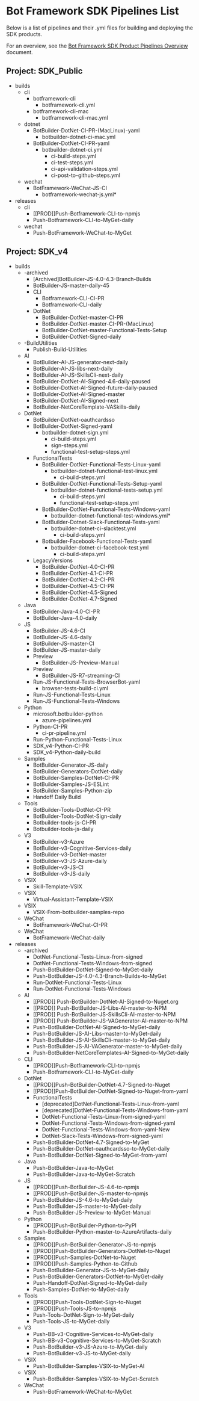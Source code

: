 # Bot Framework SDK Pipelines List
Below is a list of pipelines and their .yml files for building and deploying the SDK products.

For an overview, see the [Bot Framework SDK Product Pipelines Overview](https://github.com/microsoft/botframework-sdk/blob/v-bruhal/pipelinedoc/specs/BotrameworkSdkPipelinesOverview.md) document.

## Project: SDK_Public
  * builds
    * cli
      * botframework-cli
        * botframework-cli.yml
      * botframework-cli-mac
        * botframework-cli-mac.yml
    * dotnet
      * BotBuilder-DotNet-CI-PR-(MacLinux)-yaml
        * botbuilder-dotnet-ci-mac.yml
      * BotBuilder-DotNet-CI-PR-yaml
        * botbuilder-dotnet-ci.yml
          * ci-build-steps.yml
          * ci-test-steps.yml
          * ci-api-validation-steps.yml
          * ci-post-to-github-steps.yml
    * wechat
      * BotFramework-WeChat-JS-CI
        * botframework-wechat-js.yml*
  * releases
    * cli
      * [[PROD]]Push-Botframework-CLI-to-npmjs
      * Push-Botframework-CLI-to-MyGet-daily
    * wechat
      * Push-BotFramework-WeChat-to-MyGet
## Project: SDK_v4
  * builds
    * -archived
      * [Archived]BotBuilder-JS-4.0-4.3-Branch-Builds
      * BotBuilder-JS-master-daily-45
      * CLI
        * Botframework-CLI-CI-PR
        * Botframework-CLI-daily
      * DotNet
        * BotBuilder-DotNet-master-CI-PR
        * BotBuilder-DotNet-master-CI-PR-(MacLinux)
        * BotBuilder-DotNet-master-Functional-Tests-Setup
        * BotBuilder-DotNet-Signed-daily
    * -BuildUtilities
      * Publish-Build-Utilities
    * AI
      * BotBuilder-AI-JS-generator-next-daily
      * BotBuilder-AI-JS-libs-next-daily
      * BotBuilder-AI-JS-SkillsCli-next-daily
      * BotBuilder-DotNet-AI-Signed-4.6-daily-paused
      * BotBuilder-DotNet-AI-Signed-future-daily-paused
      * BotBuilder-DotNet-AI-Signed-master
      * BotBuilder-DotNet-AI-Signed-next
      * BotBuilder-NetCoreTemplate-VASkills-daily
    * DotNet
      * BotBuilder-DotNet-oauthcardsso
      * BotBuilder-DotNet-Signed-yaml
        * botbuilder-dotnet-sign.yml
          * ci-build-steps.yml
          * sign-steps.yml
          * functional-test-setup-steps.yml
      * FunctionalTests
        * BotBuilder-DotNet-Functional-Tests-Linux-yaml
          * botbuilder-dotnet-functional-test-linux.yml
            * ci-build-steps.yml
        * BotBuilder-DotNet-Functional-Tests-Setup-yaml
          * botbuilder-dotnet-functional-tests-setup.yml
            * ci-build-steps.yml
            * functional-test-setup-steps.yml
        * BotBuilder-DotNet-Functional-Tests-Windows-yaml
          * botbuilder-dotnet-functional-test-windows.yml*
        * BotBuilder-Dotnet-Slack-Functional-Tests-yaml
          * botbuilder-dotnet-ci-slacktest.yml
            * ci-build-steps.yml
        * Botbuilder-Facebook-Functional-Tests-yaml
          * botbuilder-dotnet-ci-facebook-test.yml
            * ci-build-steps.yml
      * LegacyVersions
        * BotBuilder-DotNet-4.0-CI-PR
        * BotBuilder-DotNet-4.1-CI-PR
        * BotBuilder-DotNet-4.2-CI-PR
        * BotBuilder-DotNet-4.5-CI-PR
        * BotBuilder-DotNet-4.5-Signed
        * BotBuilder-DotNet-4.7-Signed
    * Java
      * BotBuilder-Java-4.0-CI-PR
      * BotBuilder-Java-4.0-daily
    * JS
      * BotBuilder-JS-4.6-CI
      * BotBuilder-JS-4.6-daily
      * BotBuilder-JS-master-CI
      * BotBuilder-JS-master-daily
      * Preview
        * BotBuilder-JS-Preview-Manual
      * Preview
        * BotBuilder-JS-R7-streaming-CI
      * Run-JS-Functional-Tests-BrowserBot-yaml
        * browser-tests-build-ci.yml
      * Run-JS-Functional-Tests-Linux
      * Run-JS-Functional-Tests-Windows
    * Python
      * microsoft.botbuilder-python
        * azure-pipelines.yml
      * Python-CI-PR
        * ci-pr-pipeline.yml
      * Run-Python-Functional-Tests-Linux
      * SDK_v4-Python-CI-PR
      * SDK_v4-Python-daily-build
    * Samples
      * BotBuilder-Generator-JS-daily
      * BotBuilder-Generators-DotNet-daily
      * BotBuilder-Samples-DotNet-CI-PR
      * BotBuilder-Samples-JS-ESLint
      * BotBuilder-Samples-Python-zip
      * Handoff Daily Build
    * Tools
      * BotBuilder-Tools-DotNet-CI-PR
      * BotBuilder-Tools-DotNet-Sign-daily
      * Botbuilder-tools-js-CI-PR
      * Botbuilder-tools-js-daily
    * V3
      * BotBuilder-v3-Azure
      * BotBuilder-v3-Cognitive-Services-daily
      * BotBuilder-v3-DotNet-master
      * BotBuilder-v3-JS-Azure-daily
      * BotBuilder-v3-JS-CI
      * BotBuilder-v3-JS-daily
    * VSIX
      * Skill-Template-VSIX
    * VSIX
      * Virtual-Assistant-Template-VSIX
    * VSIX
      * VSIX-From-botbuilder-samples-repo
    * WeChat
      * BotFramework-WeChat-CI-PR
    * WeChat
      * BotFramework-WeChat-daily
  * releases
    * -archived
      * DotNet-Functional-Tests-Linux-from-signed
      * DotNet-Functional-Tests-Windows-from-signed
      * Push-BotBuilder-DotNet-Signed-to-MyGet-daily
      * Push-BotBuilder-JS-4.0-4.3-Branch-Builds-to-MyGet
      * Run-DotNet-Functional-Tests-Linux
      * Run-DotNet-Functional-Tests-Windows
    * AI
      * [[PROD]] Push-BotBuilder-DotNet-AI-Signed-to-Nuget.org
      * [[PROD]] Push-BotBuilder-JS-Libs-AI-master-to-NPM
      * [[PROD]] Push-BotBuilder-JS-SkillsCli-AI-master-to-NPM
      * [[PROD]] Push-BotBuilder-JS-VAGenerator-AI-master-to-NPM
      * Push-BotBuilder-DotNet-AI-Signed-to-MyGet-daily
      * Push-BotBuilder-JS-AI-Libs-master-to-MyGet-daily
      * Push-BotBuilder-JS-AI-SkillsCli-master-to-MyGet-daily
      * Push-BotBuilder-JS-AI-VAGenerator-master-to-MyGet-daily
      * Push-BotBuilder-NetCoreTemplates-AI-Signed-to-MyGet-daily
    * CLI
      * [[PROD]]Push-Botframework-CLI-to-npmjs
      * Push-Botframework-CLI-to-MyGet-daily
    * DotNet
      * [[PROD]]Push-BotBuilder-DotNet-4.7-Signed-to-Nuget
      * [[PROD]]Push-BotBuilder-DotNet-Signed-to-Nuget-from-yaml
      * FunctionalTests
        * [deprecated]DotNet-Functional-Tests-Linux-from-yaml
        * [deprecated]DotNet-Functional-Tests-Windows-from-yaml
        * DotNet-Functional-Tests-Linux-from-signed-yaml
        * DotNet-Functional-Tests-Windows-from-signed-yaml
        * DotNet-Functional-Tests-Windows-from-yaml-New
        * DotNet-Slack-Tests-Windows-from-signed-yaml
      * Push-BotBuilder-DotNet-4.7-Signed-to-MyGet
      * Push-BotBuilder-DotNet-oauthcardsso-to-MyGet-daily
      * Push-BotBuilder-DotNet-Signed-to-MyGet-from-yaml
    * Java
      * Push-BotBuilder-Java-to-MyGet
      * Push-BotBuilder-Java-to-MyGet-Scratch
    * JS
      * [[PROD]]Push-BotBuilder-JS-4.6-to-npmjs
      * [[PROD]]Push-BotBuilder-JS-master-to-npmjs
      * Push-BotBuilder-JS-4.6-to-MyGet-daily
      * Push-BotBuilder-JS-master-to-MyGet-daily
      * Push-BotBuilder-JS-Preview-to-MyGet-Manual
    * Python
      * [[PROD]]Push-BotBuilder-Python-to-PyPI
      * Push-BotBuilder-Python-master-to-AzureArtifacts-daily
    * Samples
      * [[PROD]]Push-BotBuilder-Generator-JS-to-npmjs
      * [[PROD]]Push-BotBuilder-Generators-DotNet-to-Nuget
      * [[PROD]]Push-Samples-DotNet-to-Nuget
      * [[PROD]]Push-Samples-Python-to-Github
      * Push-BotBuilder-Generator-JS-to-MyGet-daily
      * Push-BotBuilder-Generators-DotNet-to-MyGet-daily
      * Push-Handoff-DotNet-Signed-to-MyGet-daily
      * Push-Samples-DotNet-to-MyGet-daily
    * Tools
      * [[PROD]]Push-Tools-DotNet-Sign-to-Nuget
      * [[PROD]]Push-Tools-JS-to-npmjs
      * Push-Tools-DotNet-Sign-to-MyGet-daily
      * Push-Tools-JS-to-MyGet-daily
    * V3
      * Push-BB-v3-Cognitive-Services-to-MyGet-daily
      * Push-BB-v3-Cognitive-Services-to-MyGet-Scratch
      * Push-BotBuilder-v3-JS-Azure-to-MyGet-daily
      * Push-BotBuilder-v3-JS-to-MyGet-daily
    * VSIX
      * Push-BotBuilder-Samples-VSIX-to-MyGet-AI
    * VSIX
      * Push-BotBuilder-Samples-VSIX-to-MyGet-Scratch
    * WeChat
      * Push-BotFramework-WeChat-to-MyGet
